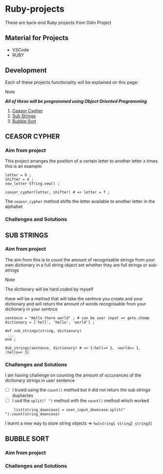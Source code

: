 # Ruby-projects
<p>These are back-end Ruby projects from Odin Project</p>

## Material for Projects
- VSCode
- RUBY

## Development 
Each of these projects functionality will be explained on this page:

> [!NOTE]
> ***All of these will be programmed using _Object Oriented Programming_***

1. [Ceasor Cypher](./ceasor-cypher/main.rb)
2. [Sub Strings](./sub-strings/main.rb)
3. [Bubble Sort](./bubble-sort/main.rb)

## CEASOR CYPHER

### Aim from project
This project arranges the position of a certain letter to another letter x times 
this is an example:

```
letter = b ;
shifter = 4 ;
new_letter STring.new() ;

ceasor_cypher(letter, shifter) # => letter = f ;
```
The `ceasor_cypher` method shifts the letter available to another letter in the alphabet

### Challenges and Solutions

## SUB STRINGS 

### Aim from project
The aim from this is to count the amount of recognisable strings from your own dictionary in a full string object set whether they are full strings or sub-strings 

> [!NOTE]
> The dictionary will be hard coded by myself 

there will be a method that will take the sentnce you create and your dictionary and will return the amount of words recognisable from your dictionary in your sentnce 

```
sentence = "Hello there world" ; # can be user input => gets.chomp
dictionary = ['hell', 'hello', 'world'] ;

def sub_strings(string, dictionary)
 ...
end ;

dub_strings(sentence, dictionary) # => {:hell=> 2, :world=> 1, :hello=> 1} 
```

### Challenges and Solutions
I am having challenge on counting the amount of occurances of the dictionary strings in user sentence

- [ ] I truied using the `count()` method but it did not return the sub strings dupliactes 
- [ ] I usd the `split(" ")` method with the `count()` method which worked

```
    list[string_downcase] = user_input_downcase.split(" ").count(string_downcase)
```
I learnt a new way to store string objects => `%w[string1 string2 string3]`

## BUBBLE SORT

### Aim from project

### Challenges and Solutions


